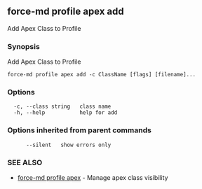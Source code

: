 ## force-md profile apex add

Add Apex Class to Profile

### Synopsis

Add Apex Class to Profile

```
force-md profile apex add -c ClassName [flags] [filename]...
```

### Options

```
  -c, --class string   class name
  -h, --help           help for add
```

### Options inherited from parent commands

```
      --silent   show errors only
```

### SEE ALSO

* [force-md profile apex](force-md_profile_apex.md)	 - Manage apex class visibility

